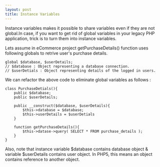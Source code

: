 ```yaml
---
layout: post
title: Instance Variables
---
```


Instance variables makes it possible to share variables even if they are not global.In case, if you want to get rid of global variables in your legacy PHP application, trick is to turn them into instance variables.

Lets assume in eCommerce project getPurchaseDetails() function uses following globals to retrive user's purchase details.

```
global $database, $userDetails;
// $database : Object representing a database connection.
// $userDetials : Object representing details of the logged in users.
``` 

We can refactor the above code to eliminate global variables as follows :

```
class PurchaseDetials(){
    public $database;
    public $userDetails;
     
    public __construct($database, $userDetails){
        $this->database = $database;
        $this->userDetails = $userDetials
    }
     
    function getPurchaseDetails(){
        $this->datase->query( SELECT * FROM purchase_details );
    }
}
``` 

Also, note that instance variable $database contains database object & variable $userDetails contains user object. In PHP5, this means an object contains reference to another object.
